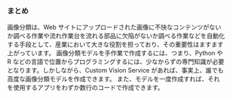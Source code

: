 ### <a name="summary"></a>まとめ

画像分類は、Web サイトにアップロードされた画像に不快なコンテンツがないか調べる作業や流れ作業台を流れる部品に欠陥がないか調べる作業などを自動化する手段として、産業において大きな役割を担っており、その重要性はますます上がっています。 画像分類モデルを手作業で作成するには、つまり、Python や R などの言語で位置からプログラミングするには、少なからずの専門知識が必要となります。しかしながら、Custom Vision Service があれば、事実上、誰でも高度な画像分類モデルを作成できます。 また、モデルを一度作成すれば、それを使用するアプリをわずか数行のコードで作成できます。